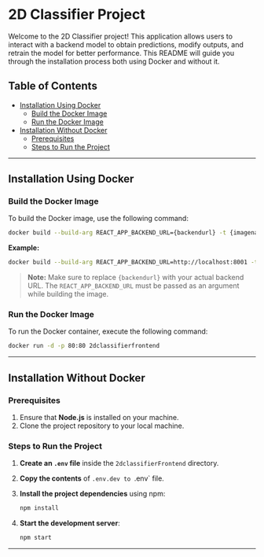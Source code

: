 
# 2D Classifier Project

Welcome to the 2D Classifier project! This application allows users to interact with a backend model to obtain predictions, modify outputs, and retrain the model for better performance. This README will guide you through the installation process both using Docker and without it.

## Table of Contents

- [Installation Using Docker](#installation-using-docker)
  - [Build the Docker Image](#build-the-docker-image)
  - [Run the Docker Image](#run-the-docker-image)
- [Installation Without Docker](#installation-without-docker)
  - [Prerequisites](#prerequisites)
  - [Steps to Run the Project](#steps-to-run-the-project)

---

## Installation Using Docker

### Build the Docker Image

To build the Docker image, use the following command:

```bash
docker build --build-arg REACT_APP_BACKEND_URL={backendurl} -t {imagename} .
```

**Example:**

```bash
docker build --build-arg REACT_APP_BACKEND_URL=http://localhost:8001 -t 2dclassifierfrontend .
```

> **Note:** Make sure to replace `{backendurl}` with your actual backend URL. The `REACT_APP_BACKEND_URL` must be passed as an argument while building the image.

### Run the Docker Image

To run the Docker container, execute the following command:

```bash
docker run -d -p 80:80 2dclassifierfrontend
```

---

## Installation Without Docker

### Prerequisites

1. Ensure that **Node.js** is installed on your machine.
2. Clone the project repository to your local machine.

### Steps to Run the Project

1. **Create an `.env` file** inside the `2dclassifierFrontend` directory.
2. **Copy the contents** of `.env.dev to `.env` file.
3. **Install the project dependencies** using npm:

   ```bash
   npm install
   ```

4. **Start the development server**:

   ```bash
   npm start
   ```

---

